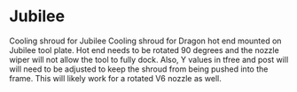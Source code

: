# Jubilee
Cooling shroud for Jubilee
      Cooling shroud for Dragon hot end mounted on Jubilee tool plate.  Hot end needs to be rotated 90 degrees and the nozzle wiper will not allow the tool to fully dock. 
      Also, Y values in tfree and post will will need to be adjusted to keep the shroud from being pushed into the frame.  This will likely work for a rotated V6 nozzle as
      well.
